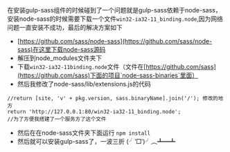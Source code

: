  在安装gulp-sass组件的时候碰到了一个问题就是gulp-sass依赖于node-sass，安装node-sass的时候需要下载一个文件`win32-ia32-11_binding.node`,因为网络问题一直安装不成功，最后的解决方案如下

 - [https://github.com/sass/node-sass](https://github.com/sass/node-sass)在这里下载node-sass源码
 - 解压到node_modules文件夹下
 - 下载`win32-ia32-11binding.node`文件（文件在[https://github.com/sass](https://github.com/sass)下面的项目`node-sass-binaries`里面）
 - 然后我修改了node-sass/lib/extensions.js的代码
  ```
  //return [site, 'v' + pkg.version, sass.binaryName].join('/'); 修改的地方
  return 'http://127.0.0.1:80/win32-ia32-11_binding.node';
  //为了方便我搭建了一个服务方了这个文件
  ```
 - 然后在在node-sass文件夹下面运行
  `npm install`
 - 然后就可以安装gulp-sass了，一波三折 (╯‵□′)╯︵┻━┻
